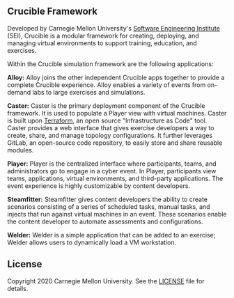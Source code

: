 ## Crucible Framework

Developed by Carnegie Mellon University's [Software Engineering Institute](https://www.sei.cmu.edu/) (SEI), Crucible is a modular framework for creating, deploying, and managing virtual environments to support training, education, and exercises.

Within the Crucible simulation framework are the following applications:

**Alloy:** Alloy joins the other independent Crucible apps together to provide a complete Crucible experience. Alloy enables a variety of events from on-demand labs to large exercises and simulations.

**Caster:** Caster is the primary deployment component of the Crucible framework. It is used to populate a Player view with virtual machines. Caster is built upon [Terraform](https://www.terraform.io/), an open source "Infrastructure as Code" tool. Caster provides a web interface that gives exercise developers a way to create, share, and manage topology configurations. It further leverages GitLab, an open-source code repository, to easily store and share reusable modules. 

**Player:** Player is the centralized interface where participants, teams, and administrators go to engage in a cyber event. In Player, participants view teams, applications, virtual environments, and third-party applications. The event experience is highly customizable by content developers.

**Steamfitter:** Steamfitter gives content developers the ability to create scenarios consisting of a series of scheduled tasks, manual tasks, and injects that run against virtual machines in an event. These scenarios enable the content developer to automate assessments and configurations.

**Welder:** Welder is a simple application that can be added to an exercise; Welder allows users to dynamically load a VM workstation.

## License

Copyright 2020 Carnegie Mellon University. See the [LICENSE](https://github.com/cmu-sei/crucible/blob/main/license.md) file for details.

